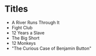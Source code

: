 # Titles 

- A River Runs Through It
- Fight Club
- 12 Years a Slave
- The Big Short
- 12 Monkeys
- "The Curious Case of Benjamin Button"
